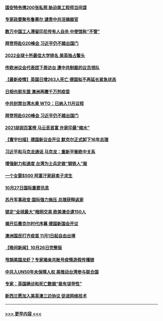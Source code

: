 #### [国安特务携200张私照 胁迫美工程师当间谍](../pages/prog202/a103253025.md?t=10281001) 
#### [专家政要聚布鲁塞尔 谴责中共活摘器官](../pages/prog202/a103253974.md?t=10281001) 
#### [数万中国工人滞留印尼传有人自杀 中使馆称“不管”](../pages/prog202/a103253959.md?t=10281001) 
#### [拜登将赴G20峰会 习近平仍不踏出国门](../pages/prog202/a103253997.md?t=10281001) 
#### [2022全球十所最佳大学排名 美英独占鳌头](../pages/prog202/a103253928.md?t=10281001) 
#### [传欧洲议会代表团下周访台 遭中共制裁的议员领队](../pages/prog202/a103253698.md?t=10281001) 
#### [【最新疫情】英国日增263人死亡 德国拟不再延长紧急状态](../pages/prog202/a103253740.md?t=10281001) 
#### [日相也挺东盟 澳洲再赠千万剂疫苗](../pages/prog202/a103253710.md?t=10281001) 
#### [中共封禁台湾水果 WTO：已纳入11月议程](../pages/prog202/a103253642.md?t=10281001) 
#### [拜登将赴G20峰会 习近平仍不踏出国门](../pages/prog202/a103253644.md?t=10281001) 
#### [2021胡润百富榜 马云丢首富 许家印最“缩水”](../pages/prog202/a103253655.md?t=10281001) 
#### [【寰宇扫描】德国新议会开议 默克尔正式卸下16年总理](../pages/prog202/a103253640.md?t=10281001) 
#### [习近平和马克龙通话 马克龙：重新平衡欧中关系](../pages/prog202/a103253638.md?t=10281001) 
#### [增强耐力和速度 台湾为士兵定做“钢铁人”服](../pages/prog202/a103253564.md?t=10281001) 
#### [一个女婴$500 阿富汗家庭卖子求生](../pages/prog202/a103253570.md?t=10281001) 
#### [10月27日国际重要讯息](../pages/prog202/a103253497.md?t=10281001) 
#### [苏丹军事政变 国际强力施压 总理获释返家](../pages/prog202/a103253355.md?t=10281001) 
#### [锁定“全球最大”暗网交易 欧美澳合逮150人](../pages/prog202/a103253320.md?t=10281001) 
#### [揭开后墨克尔时代序幕 德国新国会开议](../pages/prog202/a103253301.md?t=10281001) 
#### [澳洲国民打齐疫苗 11月1日起自由出境](../pages/prog202/a103253250.md?t=10281001) 
#### [【晚间新闻】10月26日完整版](../pages/prog202/a103253157.md?t=10281001) 
#### [甩锅美国龙虾？专家揭亲共账号疫情造假传播链](../pages/prog202/a103253012.md?t=10281001) 
#### [中共入UN50年未保障人权 美推动台湾参与联合国](../pages/prog202/a103252956.md?t=10281001) 
#### [专家：英国确诊和死亡数据“极有误导性”](../pages/prog202/a103252927.md?t=10281001) 
#### [新西兰愿加入美英澳三边协议 促进网络技术](../pages/prog202/a103252925.md?t=10281001) 

----
#### [ >>> 更早内容 <<< ](../indexes/prog202-earlier.md)
